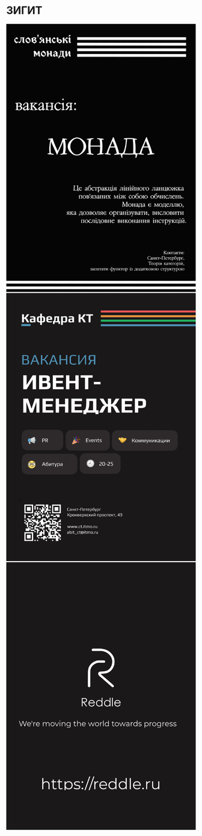 # ЗИГИТ
![](https://raw.githubusercontent.com/ZWdvemEK/egoza/main/%D0%BC%D0%BE%D0%BD%D0%B0%D0%B4%D0%B0.png)
![](https://raw.githubusercontent.com/ZWdvemEK/egoza/main/eventm.png)
![](https://raw.githubusercontent.com/ZWdvemEK/egoza/gh-pages/reddle.png)
